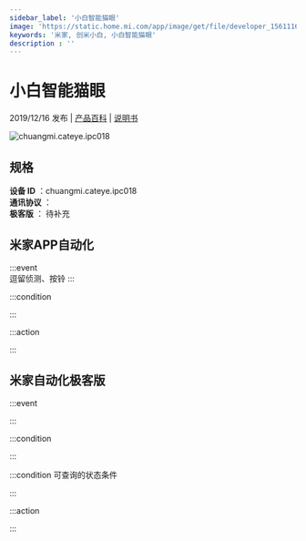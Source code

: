 ```yaml
---
sidebar_label: '小白智能猫眼'
image: 'https://static.home.mi.com/app/image/get/file/developer_15611169262y1ximpq.png'
keywords: '米家, 创米小白, 小白智能猫眼'
description : ''
---
```

# 小白智能猫眼

2019/12/16 发布 | [产品百科](https://home.mi.com/webapp/content/baike/product/index.html?model=chuangmi.cateye.ipc018/) | [说明书](https://home.mi.com/views/introduction.html?model=chuangmi.cateye.ipc018&region=cn)

![chuangmi.cateye.ipc018](https://static.home.mi.com/app/image/get/file/developer_15611169262y1ximpq.png)

## 规格  
> 
**设备 ID** ：chuangmi.cateye.ipc018  
**通讯协议** ：  
**极客版**  ： 待补充 


## 米家APP自动化  

:::event  
逗留侦测、按铃
:::

:::condition  

:::

:::action   

:::

## 米家自动化极客版  

:::event  

:::

:::condition  

:::

:::condition 可查询的状态条件  

:::

:::action  

:::

        

